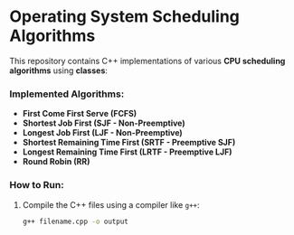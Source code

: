 # Operating System Scheduling Algorithms

This repository contains C++ implementations of various **CPU scheduling algorithms** using **classes**:

### **Implemented Algorithms:**
- **First Come First Serve (FCFS)**
- **Shortest Job First (SJF - Non-Preemptive)**
- **Longest Job First (LJF - Non-Preemptive)**
- **Shortest Remaining Time First (SRTF - Preemptive SJF)**
- **Longest Remaining Time First (LRTF - Preemptive LJF)**
- **Round Robin (RR)**

### **How to Run:**
1. Compile the C++ files using a compiler like `g++`:
   ```sh
   g++ filename.cpp -o output

